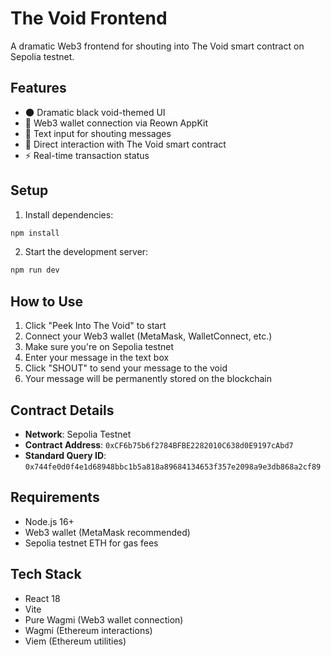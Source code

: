 # The Void Frontend

A dramatic Web3 frontend for shouting into The Void smart contract on Sepolia testnet.

## Features

- 🌑 Dramatic black void-themed UI
- 🔗 Web3 wallet connection via Reown AppKit
- 💬 Text input for shouting messages
- 📡 Direct interaction with The Void smart contract
- ⚡ Real-time transaction status

## Setup

1. Install dependencies:
```bash
npm install
```

2. Start the development server:
```bash
npm run dev
```

## How to Use

1. Click "Peek Into The Void" to start
2. Connect your Web3 wallet (MetaMask, WalletConnect, etc.)
3. Make sure you're on Sepolia testnet
4. Enter your message in the text box
5. Click "SHOUT" to send your message to the void
6. Your message will be permanently stored on the blockchain

## Contract Details

- **Network**: Sepolia Testnet
- **Contract Address**: `0xCF6b75b6f2784BFBE2282010C638d0E9197cAbd7`
- **Standard Query ID**: `0x744fe0d0f4e1d68948bbc1b5a818a89684134653f357e2098a9e3db868a2cf89`

## Requirements

- Node.js 16+
- Web3 wallet (MetaMask recommended)
- Sepolia testnet ETH for gas fees

## Tech Stack

- React 18
- Vite
- Pure Wagmi (Web3 wallet connection)
- Wagmi (Ethereum interactions)
- Viem (Ethereum utilities)
